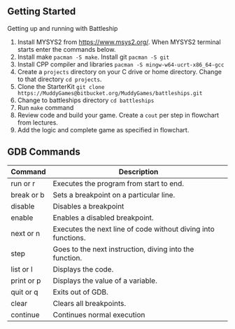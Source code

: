## Getting Started

Getting up and running with Battleship

1. Install MYSYS2 from https://www.msys2.org/. When MYSYS2 terminal starts enter the commands below.
2. Install make  ```pacman -S make```. Install git  ```pacman -S git```
3. Install CPP compiler and libraries  ```pacman -S mingw-w64-ucrt-x86_64-gcc```
4. Create a ```projects``` directory on your C drive or home directory. Change to that directory ```cd projects```.
5. Clone the StarterKit ```git clone https://MuddyGames@bitbucket.org/MuddyGames/battleships.git```
6. Change to battleships directory ```cd battleships```
7. Run ```make``` command
8. Review code and build your game. Create a ```cout``` per step in flowchart from lectures.
9. Add the logic and complete game as specified in flowchart.

## GDB Commands
| Command 	| Description 	|
|---	|---	|
| run or r 	| Executes the program from start to end. 	|
| break or b 	| Sets a breakpoint on a particular line. 	|
| disable 	| Disables a breakpoint 	|
| enable 	| Enables a disabled breakpoint. 	|
| next or n 	| Executes the next line of code without diving into functions. 	|
| step 	| Goes to the next instruction, diving into the function. 	|
| list or l 	| Displays the code. 	|
| print or p 	| Displays the value of a variable. 	|
| quit or q 	| Exits out of GDB. 	|
| clear 	| Clears all breakpoints. 	|
| continue 	| Continues normal execution 	|